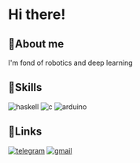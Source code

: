 # Hi there!
## 🦄About me
I'm fond of robotics and deep learning
## 🌈Skills
![haskell](https://img.shields.io/badge/Haskell-E8CEED?style=for-the-badge&logo=haskell&logoColor=983AEE)
![c](https://img.shields.io/badge/C-F9BDEF?style=for-the-badge&logo=Cloudera&logoColor=FB18C8)
![arduino](https://img.shields.io/badge/Arduino-94FFC9?style=for-the-badge&logo=Arduino&logoColor=04A1D2)
## 🔗Links
[![telegram](https://img.shields.io/badge/Telegram-ABEDE1?style=for-the-badge&logo=Telegram&logoColor)](https://t.me/q11_11p)
[![gmail](https://img.shields.io/badge/Gmail-F9BDEF?style=for-the-badge&logo=Gmail&logoColor=FB18C8)](mailto:llllq1.1.1.1pllll@gmail.com)
